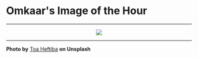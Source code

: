 # Omkaar's Image of the Hour

---

<div align="center">

<a href="https://unsplash.com/photos/woman-is-making-her-bed-1yufE7yXKxc">
  <img src="https://images.unsplash.com/photo-1744042417269-4837ea044843?crop=entropy&cs=tinysrgb&fit=max&fm=jpg&ixid=M3w3NjA2Nzh8MHwxfHJhbmRvbXx8fHx8fHx8fDE3NDkyNTA4MDB8&ixlib=rb-4.1.0&q=80&w=1080" style="max-width:100%; height:auto;">
</a>



</div>

---

**Photo by** [Toa Heftiba](https://unsplash.com/@heftiba) **on Unsplash**
